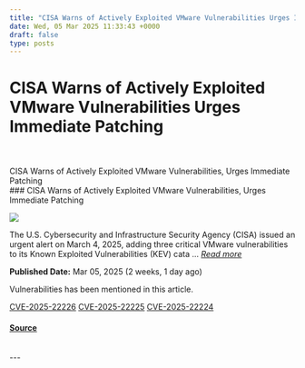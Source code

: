 ```yaml
---
title: "CISA Warns of Actively Exploited VMware Vulnerabilities Urges Immediate Patching"
date: Wed, 05 Mar 2025 11:33:43 +0000
draft: false
type: posts
---
```

# CISA Warns of Actively Exploited VMware Vulnerabilities Urges Immediate Patching

<br/>

<br/>
 CISA Warns of Actively Exploited VMware Vulnerabilities, Urges Immediate Patching 
<br/>
### CISA Warns of Actively Exploited VMware Vulnerabilities, Urges Immediate Patching

![](https://upload.cvefeed.io/news/33557/thumbnail.jpg)

The U.S. Cybersecurity and Infrastructure Security Agency (CISA) issued an urgent alert on March 4, 2025, adding three critical VMware vulnerabilities to its Known Exploited Vulnerabilities (KEV) cata ... [_Read more_](https://cybersecuritynews.com/cisa-warns-vmware-vulnerabilities/)

**Published Date:** Mar 05, 2025 (2 weeks, 1 day ago)

Vulnerabilities has been mentioned in this article.

[CVE-2025-22226](https://cvefeed.io/vuln/detail/CVE-2025-22226) [CVE-2025-22225](https://cvefeed.io/vuln/detail/CVE-2025-22225) [CVE-2025-22224](https://cvefeed.io/vuln/detail/CVE-2025-22224)

#### [Source](https://cybersecuritynews.com/cisa-warns-vmware-vulnerabilities/)

<br/>
---

